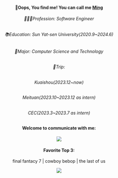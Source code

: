 <div>
  <div align="center">
   <h4>🫣Oops, You find me! You can call me <a href="https://github.com/123Chaos">Ming</a></h4>
   <div>
     <h6>🧑🏻‍💻Profession: Software Engineer</h6>
     <h6>📚Education: Sun Yat-sen University(2020.9~2024.6)</h6>
     <h6>🎃Major: Computer Science and Technology</h6>
     <h6>👾Trip: </h6>
     <h6>Kuaishou(2023.12~now)</h6>
     <h6>Meituan(2023.10~2023.12 as intern)</h6>
     <h6>CEC(2023.3~2023.7 as intern)</h6>
     <h6>
     <p align="center">
      <h4>Welcome to communicate with me: </h4>
      <a href="https://skillicons.dev">
        <img src="https://skillicons.dev/icons?i=vue,react,vite,nestjs,spring,java,nodejs,ts,docker,mysql,redis,mongodb" />
      </a>
     </p>
     </h6>
    <h4>Favorite Top 3: </h4>
    <p>final fantacy 7 | cowboy bebop | the last of us</p>
  </div>
  <div>
    <img src="https://github-readme-stats.vercel.app/api/top-langs/?username=123Chaos&hide_title=true&hide_border=true&text_color=000&bg_color=eee"/>
  </div>
</div>
